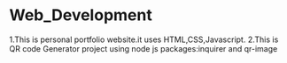 # Web_Development

1.This is personal portfolio website.it uses HTML,CSS,Javascript.
2.This is QR code Generator project using node js packages:inquirer and qr-image
